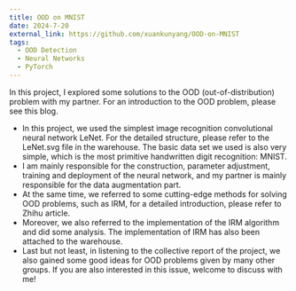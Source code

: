 ```yaml
---
title: OOD on MNIST
date: 2024-7-20
external_link: https://github.com/xuankunyang/OOD-on-MNIST
tags:
  - OOD Detection
  - Neural Networks
  - PyTorch
---
```


In this project, I explored some solutions to the OOD (out-of-distribution) problem with my partner. For an introduction to the OOD problem, please see this blog.
- In this project, we used the simplest image recognition convolutional neural network LeNet. For the detailed structure, please refer to the LeNet.svg file in the warehouse. The basic data set we used is also very simple, which is the most primitive handwritten digit recognition: MNIST.
- I am mainly responsible for the construction, parameter adjustment, training and deployment of the neural network, and my partner is mainly responsible for the data augmentation part.
- At the same time, we referred to some cutting-edge methods for solving OOD problems, such as IRM, for a detailed introduction, please refer to Zhihu article.
- Moreover, we also referred to the implementation of the IRM algorithm and did some analysis. The implementation of IRM has also been attached to the warehouse.
- Last but not least, in listening to the collective report of the project, we also gained some good ideas for OOD problems given by many other groups. If you are also interested in this issue, welcome to discuss with me!

<!--more-->
